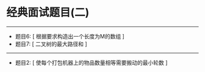 # 经典面试题目(二)


---

- 题目6: [ 根据要求构造出一个长度为M的数组 ]
- 题目7: [ 二叉树的最大路径和 ]

---

- 题目2: [ 使每个打包机器上的物品数量相等需要搬动的最小轮数 ]
